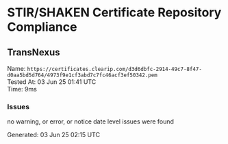 # STIR/SHAKEN Certificate Repository Compliance

## TransNexus

Name: `https://certificates.clearip.com/d3d6dbfc-2914-49c7-8f47-d0aa5bd5d764/4973f9e1cf3abd7c7fc46acf3ef50342.pem`\
Tested At: 03 Jun 25 01:41 UTC\
Time: 9ms

### Issues

no warning, or error, or notice date level issues were found

Generated: 03 Jun 25 02:15 UTC